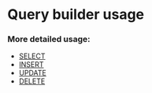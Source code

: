 # Query builder usage
### More detailed usage:
* [SELECT](https://github.com/niklucky/mysql-query-builder/tree/master/docs/usage/SELECT.md)
* [INSERT](https://github.com/niklucky/mysql-query-builder/tree/master/docs/usage/INSERT.md)
* [UPDATE](https://github.com/niklucky/mysql-query-builder/tree/master/docs/usage/UPDATE.md)
* [DELETE](https://github.com/niklucky/mysql-query-builder/tree/master/docs/usage/DELETE.md)
